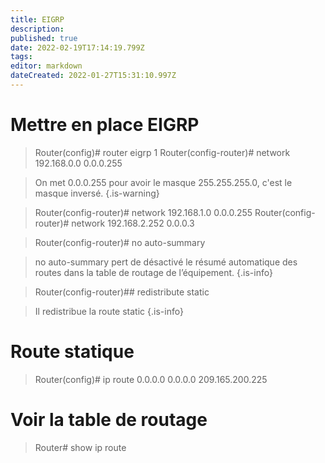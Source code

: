 ```yaml
---
title: EIGRP
description: 
published: true
date: 2022-02-19T17:14:19.799Z
tags: 
editor: markdown
dateCreated: 2022-01-27T15:31:10.997Z
---
```


# Mettre en place EIGRP
> Router(config)# router eigrp 1
> Router(config-router)# network 192.168.0.0 0.0.0.255

> On met 0.0.0.255 pour avoir le masque 255.255.255.0, c'est le masque inversé.
{.is-warning}

> Router(config-router)# network 192.168.1.0 0.0.0.255
> Router(config-router)# network 192.168.2.252 0.0.0.3

> Router(config-router)# no auto-summary

> no auto-summary pert de désactivé le résumé automatique des routes dans la table de routage de l’équipement.
{.is-info}

> Router(config-router)## redistribute static

> Il redistribue la route static
{.is-info}

# Route statique
> Router(config)# ip route 0.0.0.0 0.0.0.0 209.165.200.225

# Voir la table de routage
> Router# show ip route

